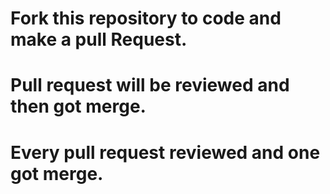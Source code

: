 # Fork this repository to code and make a pull Request.

# Pull request will be reviewed and then got merge.

# Every pull request reviewed and one got merge.
